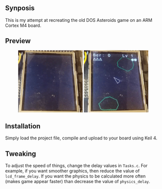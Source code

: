 ## Synposis
This is my attempt at recreating the old DOS Asteroids game on an ARM Cortex M4 board.

## Preview
<div align="center">
  <img src="https://github.com/cpagravel/asteroids/blob/master/demo.gif" height="200"/>
  <img src="https://github.com/cpagravel/asteroids/blob/master/snapshot.jpg" height="200"/>
</div>

## Installation
Simply load the project file, compile and upload to your board using Keil 4.

## Tweaking
To adjust the speed of things, change the delay values in `Tasks.c`. For example, if you want smoother graphics, then reduce the value of `lcd_frame_delay`. If you want the physics to be calculated more often (makes game appear faster) than decrease the value of `physics_delay`.